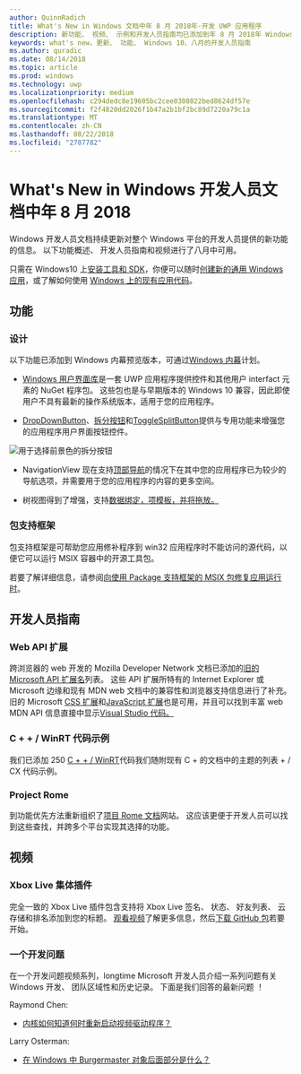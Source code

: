 ```yaml
---
author: QuinnRadich
title: What's New in Windows 文档中年 8 月 2018年-开发 UWP 应用程序
description: 新功能、 视频、 示例和开发人员指南均已添加到年 8 月 2018年 Windows 10 开发人员文档。
keywords: what's new，更新、 功能、 Windows 10，八月的开发人员指南
ms.author: quradic
ms.date: 08/14/2018
ms.topic: article
ms.prod: windows
ms.technology: uwp
ms.localizationpriority: medium
ms.openlocfilehash: c294dedc8e19605bc2cee0308022bed8624df57e
ms.sourcegitcommit: f2f4820dd2026f1b47a2b1bf2bc89d7220a79c1a
ms.translationtype: MT
ms.contentlocale: zh-CN
ms.lasthandoff: 08/22/2018
ms.locfileid: "2787782"
---
```

# <a name="whats-new-in-the-windows-developer-docs-in-august-2018"></a>What's New in Windows 开发人员文档中年 8 月 2018

Windows 开发人员文档持续更新对整个 Windows 平台的开发人员提供的新功能的信息。 以下功能概述、 开发人员指南和视频进行了八月中可用。

只需在 Windows10 上[安装工具和 SDK](http://go.microsoft.com/fwlink/?LinkId=821431)，你便可以随时[创建新的通用 Windows 应用](../get-started/create-uwp-apps.md)，或了解如何使用 [Windows 上的现有应用代码](../porting/index.md)。

## <a name="features"></a>功能

### <a name="design"></a>设计

以下功能已添加到 Windows 内幕预览版本，可通过[Windows 内幕](https://insider.windows.com/)计划。

* [Windows 用户界面库](https://aka.ms/winui-docs)是一套 UWP 应用程序提供控件和其他用户 interfact 元素的 NuGet 程序包。 这些包也是与早期版本的 Windows 10 兼容，因此即使用户不具有最新的操作系统版本，适用于您的应用程序。

* [DropDownButton](../design/controls-and-patterns/buttons.md#create-a-drop-down-button)、[拆分按钮](../design/controls-and-patterns/buttons.md#create-a-split-button)和[ToggleSplitButton](../design/controls-and-patterns/buttons.md#create-a-toggle-split-button)提供与专用功能来增强您的应用程序用户界面按钮控件。

![用于选择前景色的拆分按钮](../design/controls-and-patterns/images/split-button-rtb.png)

* NavigationView 现在支持[顶部导航](../design/controls-and-patterns/navigationview.md)的情况下在其中您的应用程序已为较少的导航选项，并需要用于您的应用程序的内容的更多空间。

* 树视图得到了增强，支持[数据绑定，项模板，并将拖放。](../design/controls-and-patterns/tree-view.md)

### <a name="package-support-framework"></a>包支持框架

包支持框架是可帮助您应用修补程序到 win32 应用程序时不能访问的源代码，以便它可以运行 MSIX 容器中的开源工具包。

若要了解详细信息，请参阅[向使用 Package 支持框架的 MSIX 包修复应用运行时](../porting/package-support-framework.md)。

## <a name="developer-guidance"></a>开发人员指南

### <a name="web-api-extensions"></a>Web API 扩展

跨浏览器的 web 开发的 Mozilla Developer Network 文档已添加的[旧的 Microsoft API 扩展名](https://developer.mozilla.org/docs/Web/API/Microsoft_API_extensions)列表。 这些 API 扩展所特有的 Internet Explorer 或 Microsoft 边缘和现有 MDN web 文档中的兼容性和浏览器支持信息进行了补充。旧的 Microsoft [CSS 扩展](https://developer.mozilla.org/docs/Web/CSS/Microsoft_Extensions)和[JavaScript 扩展](https://developer.mozilla.org/docs/Web/JavaScript/Microsoft_JavaScript_extensions)也是可用，并且可以找到丰富 web MDN API 信息直接中显示[Visual Studio 代码。](https://code.visualstudio.com/updates/v1_25#_new-css-pseudo-selectors-and-pseudo-elements-from-mdn)

### <a name="cwinrt-code-examples"></a>C + + / WinRT 代码示例

我们已添加 250 [C + + / WinRT](../cpp-and-winrt-apis/index.md)代码我们随附现有 C + 的文档中的主题的列表 + / CX 代码示例。

### <a name="project-rome"></a>Project Rome

到功能优先方法重新组织了[项目 Rome 文档](https://docs.microsoft.com/windows/project-rome/)网站。 这应该更便于开发人员可以找到这些查找，并跨多个平台实现其选择的功能。

## <a name="videos"></a>视频

### <a name="xbox-live-unity-plugin"></a>Xbox Live 集体插件

完全一致的 Xbox Live 插件包含支持将 Xbox Live 签名、 状态、 好友列表、 云存储和排名添加到您的标题。 [观看视频](https://youtu.be/fVQZ-YgwNpY)了解更多信息，然后[下载 GitHub 包](https://aka.ms/UnityPlugin)若要开始。

### <a name="one-dev-question"></a>一个开发问题

在一个开发问题视频系列，longtime Microsoft 开发人员介绍一系列问题有关 Windows 开发、 团队区域性和历史记录。 下面是我们回答的最新问题 ！

Raymond Chen:

* [内核如何知道何时重新启动视频驱动程序？](https://youtu.be/3SNAdyO1l5c)

Larry Osterman:

* [在 Windows 中 Burgermaster 对象后面部分是什么？](https://youtu.be/0TDSbyAIvX0)